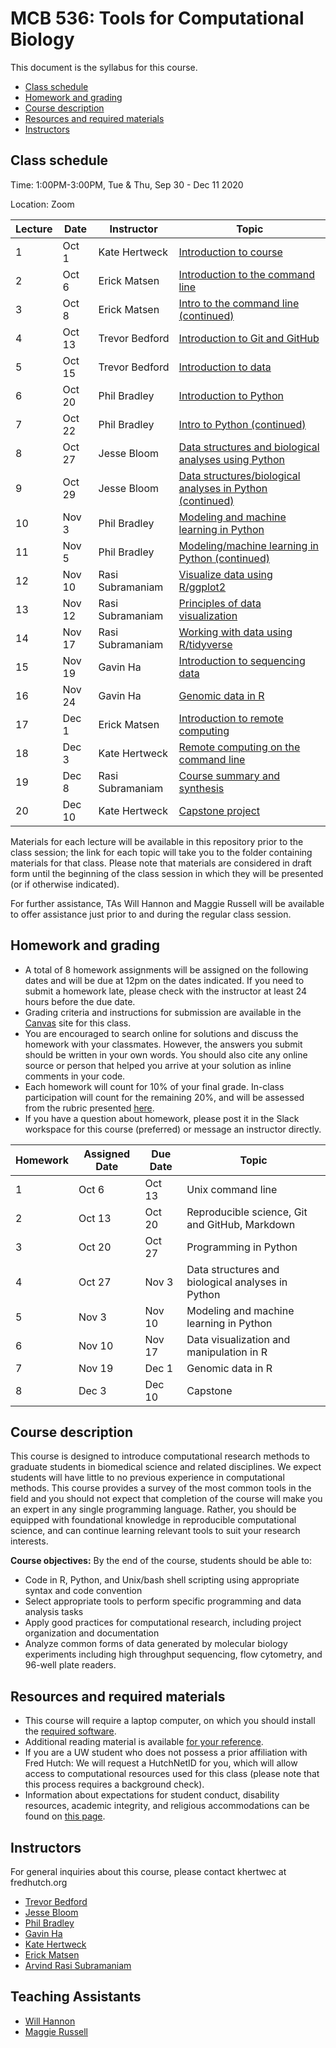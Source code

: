 # MCB 536: Tools for Computational Biology

This document is the syllabus for this course.

  * [Class schedule](#class-schedule)
  * [Homework and grading](#homework-and-grading)
  * [Course description](#course-description)
  * [Resources and required materials](#resources-and-required-materials)
  * [Instructors](#instructors)

## Class schedule

Time: 1:00PM-3:00PM, Tue & Thu, Sep 30 - Dec 11 2020

Location: Zoom

| Lecture | Date   | Instructor       | Topic                                                                                          |
| ------- | ------ | ---------------- | ---------------------------------------------------------------------------------------------- |
| 1       | Oct 1  | Kate Hertweck    | [Introduction to course](lectures/lecture01/)                                                  |
| 2       | Oct 6  | Erick Matsen     | [Introduction to the command line](lectures/lecture02/)                                        |
| 3       | Oct 8  | Erick Matsen     | [Intro to the command line (continued)](lectures/lecture03/)                                   |
| 4       | Oct 13 | Trevor Bedford   | [Introduction to Git and GitHub](lectures/lecture04/)                                          |
| 5       | Oct 15 | Trevor Bedford   | [Introduction to data](lectures/lecture05/)                                                    |
| 6       | Oct 20 | Phil Bradley     | [Introduction to Python](lectures/lecture06/)                                                  |
| 7       | Oct 22 | Phil Bradley     | [Intro to Python (continued)](lectures/lecture07/)                                             |
| 8       | Oct 27 | Jesse Bloom      | [Data structures and biological analyses using Python](lectures/lecture08/)                    |
| 9       | Oct 29 | Jesse Bloom      | [Data structures/biological analyses in Python (continued)](lectures/lecture09)                |
| 10      | Nov 3  | Phil Bradley     | [Modeling and machine learning in Python](lectures/lecture10)                                  |
| 11      | Nov 5  | Phil Bradley     | [Modeling/machine learning in Python (continued)](lectures/lecture11)                          |
| 12      | Nov 10 | Rasi Subramaniam | [Visualize data using R/ggplot2](lectures/lecture12/)                                          |
| 13      | Nov 12 | Rasi Subramaniam | [Principles of data visualization](lectures/lecture13/)                                        |
| 14      | Nov 17 | Rasi Subramaniam | [Working with data using R/tidyverse](lectures/lecture14/)                                     |
| 15      | Nov 19 | Gavin Ha         | [Introduction to sequencing data](lectures/lecture15/)                                         |
| 16      | Nov 24 | Gavin Ha         | [Genomic data in R](lectures/lecture16/)                                                       |
| 17      | Dec 1  | Erick Matsen     | [Introduction to remote computing](lectures/lecture17)                                         |
| 18      | Dec 3  | Kate Hertweck    | [Remote computing on the command line](lectures/lecture18) |
| 19      | Dec 8  | Rasi Subramaniam | [Course summary and synthesis](lectures/lecture19)                                             |
| 20      | Dec 10 | Kate Hertweck    | [Capstone project](lectures/lecture20)                                                         |

Materials for each lecture will be available in this repository prior to the class session;
the link for each topic will take you to the folder containing materials for that class.
Please note that materials are considered in draft form until the beginning of the class session in which they will be presented (or if otherwise indicated).

For further assistance, TAs Will Hannon and Maggie Russell will be available to offer assistance just prior to and during the regular class session.

## Homework and grading

- A total of 8 homework assignments will be assigned on the following dates and will be due at 12pm on the dates indicated.
If you need to submit a homework late, please check with the instructor at least 24 hours before the due date.
- Grading criteria and instructions for submission are available in the [Canvas](http://canvas.uw.edu) site for this class.
- You are encouraged to search online for solutions and discuss the homework with your classmates.
However, the answers you submit should be written in your own words.
You should also cite any online source or person that helped you arrive at your solution as inline comments in your code.
- Each homework will count for 10% of your final grade. In-class participation will count for the remaining 20%, and will be assessed from the rubric presented [here](lectures/lecture01/participation_rubric.md).
- If you have a question about homework, please post it in the Slack workspace for this course (preferred) or message an instructor directly.

| Homework | Assigned Date | Due Date | Topic                                             |
| -------- | ------------- | -------- | ------------------------------------------------- |
| 1        | Oct 6         | Oct 13   | Unix command line                                 |
| 2        | Oct 13        | Oct 20   | Reproducible science, Git and GitHub, Markdown    |
| 3        | Oct 20        | Oct 27   | Programming in Python                             |
| 4        | Oct 27        | Nov 3    | Data structures and biological analyses in Python |
| 5        | Nov 3         | Nov 10   | Modeling and machine learning in Python           |
| 6        | Nov 10        | Nov 17   | Data visualization and manipulation in R          |
| 7        | Nov 19        | Dec 1    | Genomic data in R                                 |
| 8        | Dec 3         | Dec 10   | Capstone                                          |

## Course description

This course is designed to introduce computational research methods to graduate students in
biomedical science and related disciplines. We expect students will have little to no previous experience
in computational methods. This course provides a survey of the most common tools in the field and you should
not expect that completion of the course will make you an expert in any single programming language.
Rather, you should be equipped with foundational knowledge in reproducible computational science,
and can continue learning relevant tools to suit your research interests.

**Course objectives:** By the end of the course, students should be able to:
- Code in R, Python, and Unix/bash shell scripting using appropriate syntax and code convention
- Select appropriate tools to perform specific programming and data analysis tasks
- Apply good practices for computational research, including project organization and documentation
- Analyze common forms of data generated by molecular biology experiments including high throughput sequencing,
flow cytometry, and 96-well plate readers.

## Resources and required materials

- This course will require a laptop computer, on which you should install the [required software](software/README.md).
- Additional reading material is available [for your reference](reference.md).
- If you are a UW student who does not possess a prior affiliation with Fred Hutch: We will request a HutchNetID for you,
which will allow access to computational resources used for this class (please note that this process
requires a background check).
- Information about expectations for student conduct, disability resources, academic integrity, and religious
accommodations can be found on [this page](https://registrar.washington.edu/staffandfaculty/syllabi-guidelines/).

## Instructors

For general inquiries about this course, please contact khertwec at fredhutch.org

- [Trevor Bedford](http://bedford.io)
- [Jesse Bloom](https://www.fredhutch.org/en/labs/profiles/bloom-jesse.html)
- [Phil Bradley](https://www.fredhutch.org/en/labs/profiles/bradley-phil.html)
- [Gavin Ha](https://gavinhalab.org/people/Gavin-Ha/)
- [Kate Hertweck](http://www.fredhutch.io)
- [Erick Matsen](https://matsen.fhcrc.org)
- [Arvind Rasi Subramaniam](http://rasilab.fredhutch.org)

## Teaching Assistants

- [Will Hannon](https://mcb-seattle.edu/student-profile/?uid=193)
- [Maggie Russell](https://mcb-seattle.edu/student-profile/?uid=203)
